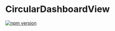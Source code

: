 # CircularDashboardView
[![npm version](https://badge.fury.io/js/survey-monkey-streams.svg)](//npmjs.com/package/survey-monkey-streams)
